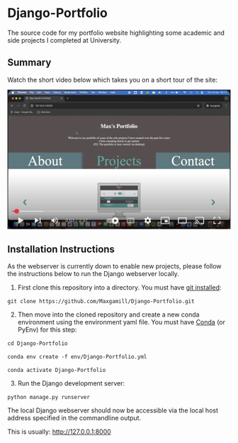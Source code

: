 # Django-Portfolio

The source code for my portfolio website highlighting some academic and side 
projects I completed at University.

## Summary
Watch the short video below which takes you on a short tour of the site:

[![Watch the video](site_tour_sc.png)](https://youtu.be/WqrzS8P0hPI)

## Installation Instructions
As the webserver is currently down to enable new projects, please follow the
instructions below to run the Django webserver locally.

1. First clone this repository into a directory. You must have [git installed](https://git-scm.com/book/en/v2/Getting-Started-Installing-Git):
```
git clone https://github.com/Maxgamill/Django-Portfolio.git
```

2. Then move into the cloned repository and create a new conda environment using the environment yaml file. You must have [Conda](https://docs.conda.io/projects/conda/en/stable/user-guide/install/index.html) (or PyEnv) for this step:
```
cd Django-Portfolio
```
```
conda env create -f env/Django-Portfolio.yml
```
```
conda activate Django-Portfolio
```

3. Run the Django development server:
```
python manage.py runserver
```

The local Django webserver should now be accessible via the local host address specified in the commandline output.

This is usually: http://127.0.0.1:8000
